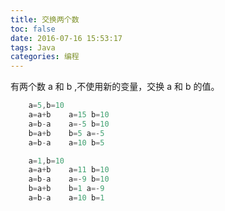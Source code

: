 ```yaml
---
title: 交换两个数
toc: false
date: 2016-07-16 15:53:17
tags: Java
categories: 编程
---
```

有两个数 a 和 b ,不使用新的变量，交换 a 和 b 的值。
<!--more-->
```java
	a=5,b=10
	a=a+b    a=15 b=10
	a=b-a    a=-5 b=10
	b=a+b    b=5 a=-5
	a=b-a    a=10 b=5
```

```java
	a=1,b=10
	a=a+b    a=11 b=10
	a=b-a    a=-9 b=10
	b=a+b    b=1 a=-9
	a=b-a    a=10 b=1
```
